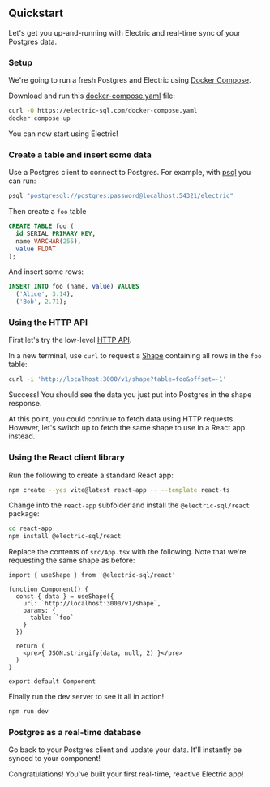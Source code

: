 ## Quickstart

Let's get you up-and-running with Electric and real-time sync of your Postgres data.

### Setup

We're going to run a fresh Postgres and Electric using [Docker Compose](https://docs.docker.com/compose).

Download and run this [docker-compose.yaml](https://github.com/electric-sql/electric/blob/main/website/public/docker-compose.yaml) file:

```sh
curl -O https://electric-sql.com/docker-compose.yaml
docker compose up
```

You can now start using Electric!

### Create a table and insert some data

Use a Postgres client to connect to Postgres. For example, with [psql](https://www.postgresql.org/docs/current/app-psql.html) you can run:

```sh
psql "postgresql://postgres:password@localhost:54321/electric"
```

Then create a `foo` table

```sql
CREATE TABLE foo (
  id SERIAL PRIMARY KEY,
  name VARCHAR(255),
  value FLOAT
);
```

And insert some rows:

```sql
INSERT INTO foo (name, value) VALUES
  ('Alice', 3.14),
  ('Bob', 2.71);
```

### Using the HTTP API

First let's try the low-level [HTTP API](/docs/api/http).

In a new terminal, use `curl` to request a [Shape](/docs/guides/shapes) containing all rows in the `foo` table:

```sh
curl -i 'http://localhost:3000/v1/shape?table=foo&offset=-1'
```

Success! You should see the data you just put into Postgres in the shape response.

At this point, you could continue to fetch data using HTTP requests. However, let's switch up to fetch the same shape to use in a React app instead.

### Using the React client library

Run the following to create a standard React app:

```sh
npm create --yes vite@latest react-app -- --template react-ts
```

Change into the `react-app` subfolder and install the `@electric-sql/react` package:

```sh
cd react-app
npm install @electric-sql/react
```

Replace the contents of `src/App.tsx` with the following. Note that we're requesting the same shape as before:

```tsx
import { useShape } from '@electric-sql/react'

function Component() {
  const { data } = useShape({
    url: `http://localhost:3000/v1/shape`,
    params: {
      table: `foo`
    }
  })

  return (
    <pre>{ JSON.stringify(data, null, 2) }</pre>
  )
}

export default Component
```

Finally run the dev server to see it all in action!

```sh
npm run dev
```

### Postgres as a real-time database

Go back to your Postgres client and update your data. It'll instantly be synced to your component!

Congratulations! You've built your first real-time, reactive Electric app!